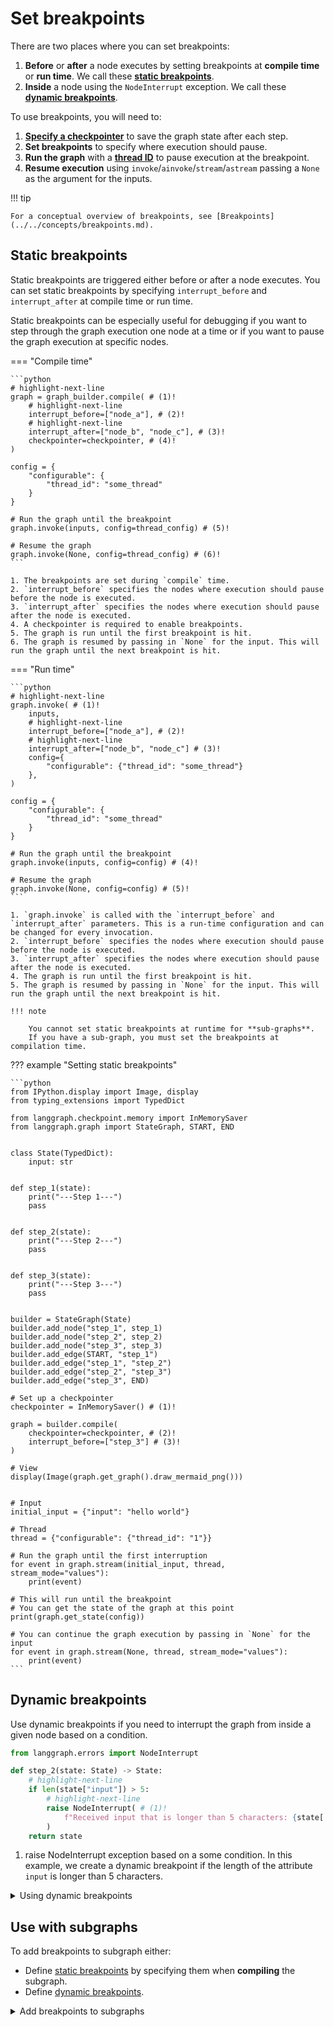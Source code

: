 # Set breakpoints

There are two places where you can set breakpoints:

1. **Before** or **after** a node executes by setting breakpoints at **compile time** or **run time**. We call these [**static breakpoints**](#static-breakpoints).
2. **Inside** a node using the `NodeInterrupt` exception. We call these [**dynamic breakpoints**](#dynamic-breakpoints).

To use breakpoints, you will need to:

1. [**Specify a checkpointer**](../../concepts/persistence.md#checkpoints) to save the graph state after each step.
2. **Set breakpoints** to specify where execution should pause.
3. **Run the graph** with a [**thread ID**](../../concepts/persistence.md#threads) to pause execution at the breakpoint.
4. **Resume execution** using `invoke`/`ainvoke`/`stream`/`astream` passing a `None` as the argument for the inputs.

!!! tip

    For a conceptual overview of breakpoints, see [Breakpoints](../../concepts/breakpoints.md).

## Static breakpoints

Static breakpoints are triggered either before or after a node executes. You can set static breakpoints by specifying `interrupt_before` and `interrupt_after` at compile time or run time.

Static breakpoints can be especially useful for debugging if you want to step through the graph execution one
node at a time or if you want to pause the graph execution at specific nodes.

=== "Compile time"

    ```python
    # highlight-next-line
    graph = graph_builder.compile( # (1)!
        # highlight-next-line
        interrupt_before=["node_a"], # (2)!
        # highlight-next-line
        interrupt_after=["node_b", "node_c"], # (3)!
        checkpointer=checkpointer, # (4)!
    )

    config = {
        "configurable": {
            "thread_id": "some_thread"
        }
    }

    # Run the graph until the breakpoint
    graph.invoke(inputs, config=thread_config) # (5)!

    # Resume the graph
    graph.invoke(None, config=thread_config) # (6)!
    ```

    1. The breakpoints are set during `compile` time.
    2. `interrupt_before` specifies the nodes where execution should pause before the node is executed.
    3. `interrupt_after` specifies the nodes where execution should pause after the node is executed.
    4. A checkpointer is required to enable breakpoints.
    5. The graph is run until the first breakpoint is hit.
    6. The graph is resumed by passing in `None` for the input. This will run the graph until the next breakpoint is hit.

=== "Run time"

    ```python
    # highlight-next-line
    graph.invoke( # (1)!
        inputs, 
        # highlight-next-line
        interrupt_before=["node_a"], # (2)!
        # highlight-next-line
        interrupt_after=["node_b", "node_c"] # (3)!
        config={
            "configurable": {"thread_id": "some_thread"}
        }, 
    )

    config = {
        "configurable": {
            "thread_id": "some_thread"
        }
    }

    # Run the graph until the breakpoint
    graph.invoke(inputs, config=config) # (4)!

    # Resume the graph
    graph.invoke(None, config=config) # (5)!
    ```

    1. `graph.invoke` is called with the `interrupt_before` and `interrupt_after` parameters. This is a run-time configuration and can be changed for every invocation.
    2. `interrupt_before` specifies the nodes where execution should pause before the node is executed.
    3. `interrupt_after` specifies the nodes where execution should pause after the node is executed.
    4. The graph is run until the first breakpoint is hit.
    5. The graph is resumed by passing in `None` for the input. This will run the graph until the next breakpoint is hit.

    !!! note

        You cannot set static breakpoints at runtime for **sub-graphs**.
        If you have a sub-graph, you must set the breakpoints at compilation time.

??? example "Setting static breakpoints"

    ```python
    from IPython.display import Image, display
    from typing_extensions import TypedDict
    
    from langgraph.checkpoint.memory import InMemorySaver 
    from langgraph.graph import StateGraph, START, END
    
    
    class State(TypedDict):
        input: str
    
    
    def step_1(state):
        print("---Step 1---")
        pass
    
    
    def step_2(state):
        print("---Step 2---")
        pass
    
    
    def step_3(state):
        print("---Step 3---")
        pass
    
    
    builder = StateGraph(State)
    builder.add_node("step_1", step_1)
    builder.add_node("step_2", step_2)
    builder.add_node("step_3", step_3)
    builder.add_edge(START, "step_1")
    builder.add_edge("step_1", "step_2")
    builder.add_edge("step_2", "step_3")
    builder.add_edge("step_3", END)
    
    # Set up a checkpointer 
    checkpointer = InMemorySaver() # (1)!
    
    graph = builder.compile(
        checkpointer=checkpointer, # (2)!
        interrupt_before=["step_3"] # (3)!
    )
    
    # View
    display(Image(graph.get_graph().draw_mermaid_png()))
    
    
    # Input
    initial_input = {"input": "hello world"}
    
    # Thread
    thread = {"configurable": {"thread_id": "1"}}
    
    # Run the graph until the first interruption
    for event in graph.stream(initial_input, thread, stream_mode="values"):
        print(event)
        
    # This will run until the breakpoint
    # You can get the state of the graph at this point
    print(graph.get_state(config))
    
    # You can continue the graph execution by passing in `None` for the input
    for event in graph.stream(None, thread, stream_mode="values"):
        print(event)
    ```

## Dynamic breakpoints

Use dynamic breakpoints if you need to interrupt the graph from inside a given node based on a condition.

```python
from langgraph.errors import NodeInterrupt

def step_2(state: State) -> State:
    # highlight-next-line
    if len(state["input"]) > 5:
        # highlight-next-line
        raise NodeInterrupt( # (1)!
            f"Received input that is longer than 5 characters: {state['foo']}"
        )
    return state
```

1. raise NodeInterrupt exception based on a some condition. In this example, we create a dynamic breakpoint if the length of the attribute `input` is longer than 5 characters.

<details class="example"><summary>Using dynamic breakpoints</summary>

```python
from typing_extensions import TypedDict
from IPython.display import Image, display

from langgraph.graph import StateGraph, START, END
from langgraph.checkpoint.memory import MemorySaver
from langgraph.errors import NodeInterrupt


class State(TypedDict):
    input: str


def step_1(state: State) -> State:
    print("---Step 1---")
    return state


def step_2(state: State) -> State:
    # Let's optionally raise a NodeInterrupt
    # if the length of the input is longer than 5 characters
    if len(state["input"]) > 5:
        raise NodeInterrupt(
            f"Received input that is longer than 5 characters: {state['input']}"
        )
    print("---Step 2---")
    return state


def step_3(state: State) -> State:
    print("---Step 3---")
    return state


builder = StateGraph(State)
builder.add_node("step_1", step_1)
builder.add_node("step_2", step_2)
builder.add_node("step_3", step_3)
builder.add_edge(START, "step_1")
builder.add_edge("step_1", "step_2")
builder.add_edge("step_2", "step_3")
builder.add_edge("step_3", END)

# Set up memory
memory = MemorySaver()

# Compile the graph with memory
graph = builder.compile(checkpointer=memory)

# View
display(Image(graph.get_graph().draw_mermaid_png()))
```

First, let's run the graph with an input that <= 5 characters long. This should safely ignore the interrupt condition we defined and return the original input at the end of the graph execution.

```python
initial_input = {"input": "hello"}
thread_config = {"configurable": {"thread_id": "1"}}

for event in graph.stream(initial_input, thread_config, stream_mode="values"):
    print(event)
```

If we inspect the graph at this point, we can see that there are no more tasks left to run and that the graph indeed finished execution.

```python
state = graph.get_state(thread_config)
print(state.next)
print(state.tasks)
```

Now, let's run the graph with an input that's longer than 5 characters. This should trigger the dynamic interrupt we defined via raising a `NodeInterrupt` error inside the `step_2` node.

```python
initial_input = {"input": "hello world"}
thread_config = {"configurable": {"thread_id": "2"}}

# Run the graph until the first interruption
for event in graph.stream(initial_input, thread_config, stream_mode="values"):
    print(event)
```

We can see that the graph now stopped while executing `step_2`. If we inspect the graph state at this point, we can see the information on what node is set to execute next (`step_2`), as well as what node raised the interrupt (also `step_2`), and additional information about the interrupt.

```python
state = graph.get_state(thread_config)
print(state.next)
print(state.tasks)
```

If we try to resume the graph from the breakpoint, we will simply interrupt again as our inputs & graph state haven't changed.

```python
# NOTE: to resume the graph from a dynamic interrupt we use the same syntax as with regular interrupts -- we pass None as the input
for event in graph.stream(None, thread_config, stream_mode="values"):
    print(event)
```

```python
state = graph.get_state(thread_config)
print(state.next)
print(state.tasks)
```

</details>

## Use with subgraphs

To add breakpoints to subgraph either:

* Define [static breakpoints](#static-breakpoints) by specifying them when **compiling** the subgraph.
* Define [dynamic breakpoints](#dynamic-breakpoints).

<details class="example"><summary>Add breakpoints to subgraphs</summary>

```python
from typing_extensions import TypedDict

from langgraph.graph import START, StateGraph
from langgraph.checkpoint.memory import InMemorySaver
from langgraph.types import interrupt


class State(TypedDict):
    foo: str


def subgraph_node_1(state: State):
    return {"foo": state["foo"]}


subgraph_builder = StateGraph(State)
subgraph_builder.add_node(subgraph_node_1)
subgraph_builder.add_edge(START, "subgraph_node_1")

subgraph = subgraph_builder.compile(interrupt_before=["subgraph_node_1"])

builder = StateGraph(State)
builder.add_node("node_1", subgraph)  # directly include subgraph as a node
builder.add_edge(START, "node_1")

checkpointer = InMemorySaver()
graph = builder.compile(checkpointer=checkpointer)

config = {"configurable": {"thread_id": "1"}}

graph.invoke({"foo": ""}, config)

# Fetch state including subgraph state.
print(graph.get_state(config, subgraphs=True).tasks[0].state)

# resume the subgraph
graph.invoke(None, config)
```

</details> 